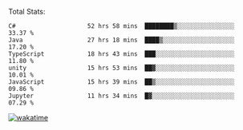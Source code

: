 Total Stats:
<!--START_SECTION:waka-->

```text
C#                    52 hrs 58 mins  ████████▒░░░░░░░░░░░░░░░░   33.37 %
Java                  27 hrs 18 mins  ████▒░░░░░░░░░░░░░░░░░░░░   17.20 %
TypeScript            18 hrs 43 mins  ███░░░░░░░░░░░░░░░░░░░░░░   11.80 %
unity                 15 hrs 53 mins  ██▓░░░░░░░░░░░░░░░░░░░░░░   10.01 %
JavaScript            15 hrs 39 mins  ██▒░░░░░░░░░░░░░░░░░░░░░░   09.86 %
Jupyter               11 hrs 34 mins  █▓░░░░░░░░░░░░░░░░░░░░░░░   07.29 %
```

<!--END_SECTION:waka-->

[![wakatime](https://wakatime.com/badge/user/d6a1e036-2153-43d6-9604-0dce67457b7f.svg)](https://wakatime.com/@d6a1e036-2153-43d6-9604-0dce67457b7f)
